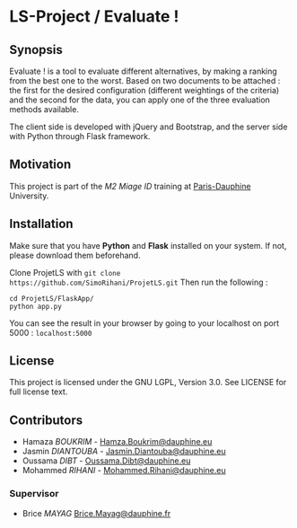 # LS-Project / Evaluate !

## Synopsis
Evaluate ! is a tool to evaluate different alternatives, by making a ranking from the best one to the worst.
Based on two documents to be attached : the first for the desired configuration (different weightings of the criteria) and the second for the data, you can apply one of the three evaluation methods available.

The client side is developed with jQuery and Bootstrap, and the server side with Python through Flask framework.

## Motivation

This project is part of the *M2 Miage ID* training at [Paris-Dauphine][] University.  


## Installation

Make sure that you have **Python** and **Flask** installed on your system. If not, please download them beforehand.  

Clone ProjetLS with `git clone https://github.com/SimoRihani/ProjetLS.git`
Then run the following :

	cd ProjetLS/FlaskApp/
	python app.py
  
You can see the result in your browser by going to your localhost on port 5000 : `localhost:5000`


## License

This project is licensed under the GNU LGPL, Version 3.0. See LICENSE for full license text.

## Contributors

- Hamaza *BOUKRIM* - Hamza.Boukrim@dauphine.eu
- Jasmin *DIANTOUBA* - Jasmin.Diantouba@dauphine.eu
- Oussama *DIBT* - Oussama.Dibt@dauphine.eu
- Mohammed *RIHANI* - Mohammed.Rihani@dauphine.eu

### Supervisor

- Brice *MAYAG* Brice.Mayag@dauphine.fr



[Paris-Dauphine]: http://www.dauphine.fr/fr/index.html
